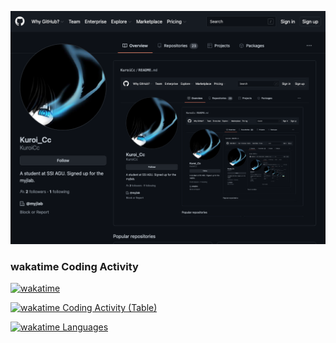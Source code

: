 ![Woah!](https://github.com/KuroiCc/KuroiCc/blob/main/images/screenshot-1.png)

### wakatime Coding Activity

[![wakatime](https://wakatime.com/badge/user/2531e4ff-1c15-4930-bfe1-e98afd433897.svg)](https://wakatime.com/@2531e4ff-1c15-4930-bfe1-e98afd433897)

[![wakatime Coding Activity (Table)](https://wakatime.com/share/@Kuroi_Cc/3aedcb7b-30db-45f5-bd0b-52487cdfdaa7.svg)](https://wakatime.com/@2531e4ff-1c15-4930-bfe1-e98afd433897)

[![wakatime Languages](https://wakatime.com/share/@Kuroi_Cc/078aee68-e7b7-4eeb-af9e-3130f229224e.svg)](https://wakatime.com/@2531e4ff-1c15-4930-bfe1-e98afd433897)

